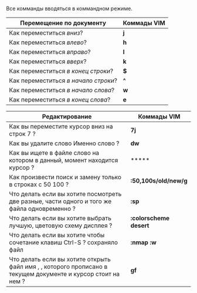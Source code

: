 Все комманды вводяться в коммандном режиме.

|       Перемещение по документу       | Коммады VIM |
|--------------------------------------|-------------|
| Как переместиться *вниз*?            | **j**       |
| Как переместиться *влево*?           | **h**       |
| Как переместиться *вправо*?          | **l**       |
| Как переместиться *вверх*?           | **k**       |
| Как переместиться *в конец строки*?  | **$**       |
| Как переместиться *в начало строки*? | **^**       |
| Как переместиться *в начало слова*?  | **w**       |
| Как переместиться *в конец слова*?   | **e**       |

|                                                 Редактирование                                                |       Коммады VIM       |
|---------------------------------------------------------------------------------------------------------------|-------------------------|
| Как вы переместите курсор вниз на строк 7 ?                                                                   | **7j**                  |
| Как вы удалите слово Именно слово ?                                                                           | **dw**                  |
| Как вы ищете в файле слово на котором в данный, момент находится курсор ?                                     | *****                   |
| Как произвести поиск и замену только в строках с 50 100 ?                                                     | **:50,100s/old/new/g**  |
| Что делать если вы хотите посмотреть две разные, части одного и того же файла одновременно ?                  | **:sp**                 |
| Что делать если вы хотите выбрать лучшую, цветовую схему дисплея ?                                            | **:colorscheme desert** |
| Что делать если вы хотите чтобы сочетание клавиш Ctrl-S ? сохраняло файл                                      | **:nmap <c-s> :w<CR>**  |
| Что делать если вы хотите открыть файл имя , , которого прописано в текущем документе и курсор стоит на нем ? | **gf**                  |
